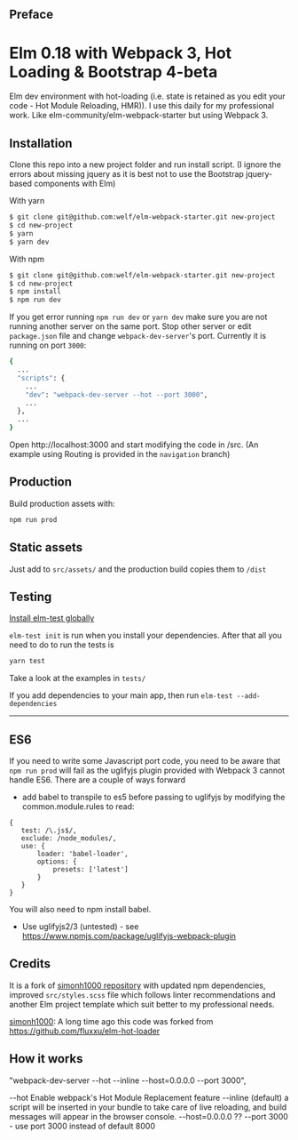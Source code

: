 ## Preface



# Elm 0.18 with Webpack 3, Hot Loading & Bootstrap 4-beta

Elm dev environment with hot-loading (i.e. state is retained as you edit your code - Hot Module Reloading, HMR)). I use this daily for my professional work. Like elm-community/elm-webpack-starter but using Webpack 3.

## Installation

Clone this repo into a new project folder and run install script.
(I ignore the errors about missing jquery as it is best not to use the Bootstrap jquery-based components with Elm)

With yarn
```sh
$ git clone git@github.com:welf/elm-webpack-starter.git new-project
$ cd new-project
$ yarn
$ yarn dev
 ```

With npm

```sh
$ git clone git@github.com:welf/elm-webpack-starter.git new-project
$ cd new-project
$ npm install
$ npm run dev
```

If you get error running `npm run dev` or `yarn dev` make sure you are not running another server on the same port. Stop other server or edit `package.json` file and change `webpack-dev-server`'s port. Currently it is running on port `3000`:

```sh
{
  ...
  "scripts": {
    ...
    "dev": "webpack-dev-server --hot --port 3000",
    ...
  },
  ...
}

```

Open http://localhost:3000 and start modifying the code in /src.
(An example using Routing is provided in the `navigation` branch)

## Production

Build production assets with:

```sh
npm run prod
```

## Static assets

Just add to `src/assets/` and the production build copies them to `/dist`

## Testing

[Install elm-test globally](https://github.com/elm-community/elm-test#running-tests-locally)

`elm-test init` is run when you install your dependencies. After that all you need to do to run the tests is

```sh
yarn test
```

Take a look at the examples in `tests/`

If you add dependencies to your main app, then run `elm-test --add-dependencies`

<hr />

## ES6

If you need to write some Javascript port code, you need to be aware that `npm run prod` will fail as the uglifyjs plugin provided with Webpack 3 cannot handle ES6. There are a couple of ways forward

- add babel to transpile to es5 before passing to uglifyjs by modifying the common.module.rules to read:
```
{
   test: /\.js$/,
   exclude: /node_modules/,
   use: {
       loader: 'babel-loader',
       options: {
           presets: ['latest']
       }
   }
}
```
You will also need to npm install babel.

- Use uglifyjs2/3 (untested) - see https://www.npmjs.com/package/uglifyjs-webpack-plugin

## Credits

It is a fork of [simonh1000 repository](https://github.com/simonh1000/elm-webpack-starter) with updated npm dependencies, improved `src/styles.scss` file which follows linter recommendations and another Elm project template which suit better to my professional needs.

[simonh1000](https://github.com/simonh1000): A long time ago this code was forked from https://github.com/fluxxu/elm-hot-loader

## How it works

"webpack-dev-server --hot --inline --host=0.0.0.0 --port 3000",

--hot Enable webpack's Hot Module Replacement feature
--inline (default) a script will be inserted in your bundle to take care of live reloading, and build messages will appear in the browser console.
--host=0.0.0.0 ??
--port 3000 - use port 3000 instead of default 8000
